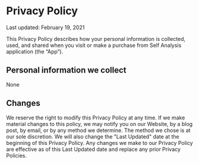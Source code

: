 Privacy Policy
==============

Last updated: February 19, 2021

This Privacy Policy describes how your personal information is collected, used, and shared 
when you visit or make a purchase from Self Analysis application (the “App”).

## Personal information we collect

None

## Changes

We reserve the right to modify this Privacy Policy at any time. If we make material changes 
to this policy, we may notify you on our Website, by a blog post, by email, or by any method 
we determine. The method we chose is at our sole discretion. We will also change the "Last Updated" 
date at the beginning of this Privacy Policy. Any changes we make to our Privacy Policy are 
effective as of this Last Updated date and replace any prior Privacy Policies.
